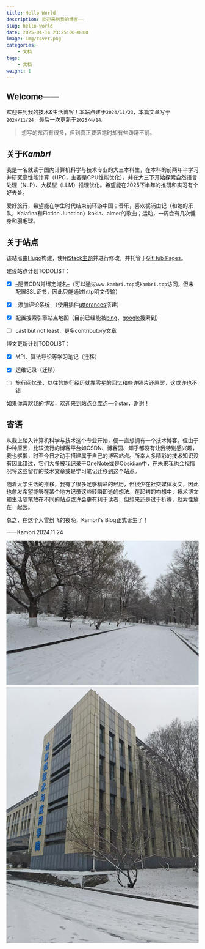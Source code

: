 ```yaml
---
title: Hello World
description: 欢迎来到我的博客——
slug: hello-world
date: 2025-04-14 23:25:00+0800
image: img/cover.png
categories:
    - 文档
tags:
    - 文档
weight: 1
---
```


## Welcome——

欢迎来到我的技术&生活博客！本站点建于`2024/11/23`，本篇文章写于`2024/11/24`，最后一次更新于`2025/4/14`。

> 想写的东西有很多，但到真正要落笔时却有些踌躇不前。

## 关于*Kambri*

我是一名就读于国内计算机科学与技术专业的大三本科生，在本科的前两年半学习并研究高性能计算（HPC，主要是CPU性能优化），并在大三下开始探索自然语言处理（NLP）、大模型（LLM）推理优化。希望能在2025下半年的推研和实习有个好去处。

爱好旅行，希望能在学生时代结束前环游中国；音乐，喜欢梶浦由记（和她的乐队，Kalafina和Fiction Junction）kokia、aimer的歌曲；运动，一周会有几次健身和羽毛球。

## 关于站点

该站点由[Hugo](https://github.com/gohugoio/hugo)构建，使用[Stack主题](https://github.com/CaiJimmy/hugo-theme-stack)并进行修改，并托管于[GitHub Pages](https://pages.github.com/)。

建设站点计划TODOLIST：

- [x] ~~_~~配置CDN并绑定域名~~_~~（可以通过`www.kambri.top`或`kambri.top`访问，但未配置SSL证书，因此只能通过http明文传输）

- [x] ~~_~~添加评论系统~~_~~（使用插件[utterances](https://github.com/utterance)搭建）

- [x] ~~配置搜索引擎站点地图~~（目前已经能被[bing](https://www.bing.com/)、[google](https://google.com/)搜索到）

- [ ] Last but not least，更多contributory文章

博文更新计划TODOLIST：

- [x] MPI、算法导论等学习笔记（迁移）

- [x] 运维记录（迁移）

- [ ] 旅行回忆录，以往的旅行经历就靠零星的回忆和些许照片还原罢，这或许也不错

如果你喜欢我的博客，欢迎来到[站点仓库](https://github.com/KaigeZheng/KaigeZheng.github.io)点一个star，谢谢！

## 寄语

从我上踏入计算机科学与技术这个专业开始，便一直想拥有一个技术博客。但由于种种原因，比较流行的博客平台如CSDN、博客园、知乎都没有让我特别感兴趣，我也够懒，时至今日才动手搭建属于自己的博客站点。所幸大多精彩的技术知识没有因此错过，它们大多被我记录于OneNote或是Obsidian中，在未来我也会视情况将这些留存的技术文章或是学习笔记迁移到这个站点。

随着大学生活的推移，我有了很多足够精彩的经历，但很少在社交媒体发文，因此也愈发希望能够在某个地方记录这些转瞬即逝的想法。在起初的构想中，技术博文和生活随笔放在不同的站点或许会更有利于读者，但想来还是过于折腾，就索性放在一起罢。

总之，在这个大雪纷飞的夜晚，Kambri's Blog正式诞生了！

——Kambri 2024.11.24

![今天的雪](img/1.jpg) ![和计算机学院楼](img/2.jpg)